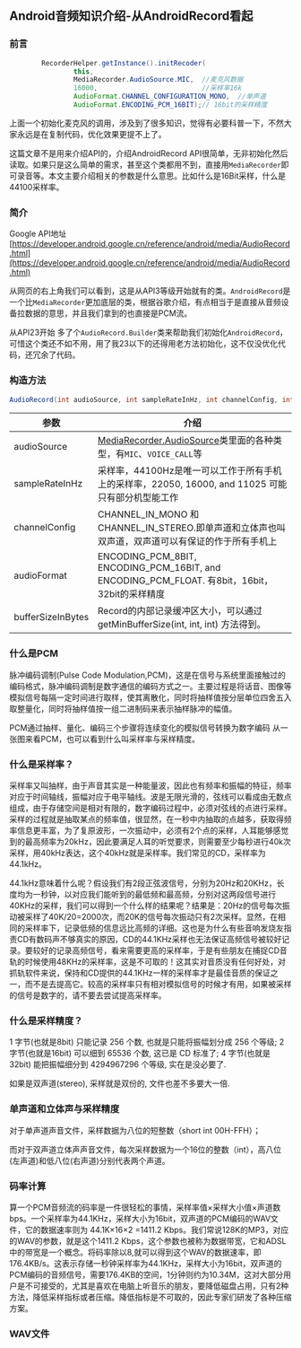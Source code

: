 Android音频知识介绍-从AndroidRecord看起
---



### 前言
``` java
        RecorderHelper.getInstance().initRecoder(
                this,
                MediaRecorder.AudioSource.MIC,  //麦克风数据
                16000,                          //采样率16k
                AudioFormat.CHANNEL_CONFIGURATION_MONO,  //单声道
                AudioFormat.ENCODING_PCM_16BIT);// 16bit的采样精度
```
上面一个初始化麦克风的调用，涉及到了很多知识，觉得有必要科普一下，不然大家永远是在复制代码，优化效果更提不上了。

这篇文章不是用来介绍API的，介绍AndroidRecord API很简单，无非初始化然后读取。如果只是这么简单的需求，甚至这个类都用不到，直接用`MediaRecorder`即可录音等。本文主要介绍相关的参数是什么意思。比如什么是16Bit采样，什么是44100采样率。

### 简介
Google API地址
[https://developer.android.google.cn/reference/android/media/AudioRecord.html](https://developer.android.google.cn/reference/android/media/AudioRecord.html)

从网页的右上角我们可以看到，这是从API3等级开始就有的类。`AndroidRecord`是一个比`MediaRecorder`更加底层的类，根据谷歌介绍，有点相当于是直接从音频设备拉数据的意思，并且我们拿到的也直接是PCM流。

从API23开始 多了个`AudioRecord.Builder`类来帮助我们初始化`AndroidRecord`，可惜这个类还不如不用，用了我23以下的还得用老方法初始化，这不仅没优化代码，还冗余了代码。

### 构造方法
``` java
AudioRecord(int audioSource, int sampleRateInHz, int channelConfig, int audioFormat, int bufferSizeInBytes)
```

参数 | 介绍
--- | ---
audioSource | [MediaRecorder.AudioSource](https://developer.android.google.cn/reference/android/media/MediaRecorder.AudioSource.html#CAMCORDER)类里面的各种类型，有`MIC`、`VOICE_CALL`等 
sampleRateInHz | 采样率，44100Hz是唯一可以工作于所有手机上的采样率，22050, 16000, and 11025 可能只有部分机型能工作
channelConfig |  CHANNEL_IN_MONO 和 CHANNEL_IN_STEREO.即单声道和立体声也叫双声道，双声道可以有保证的作于所有手机上
audioFormat | ENCODING_PCM_8BIT, ENCODING_PCM_16BIT, and ENCODING_PCM_FLOAT. 有8bit，16bit，32bit的采样精度
bufferSizeInBytes | Record的内部记录缓冲区大小，可以通过getMinBufferSize(int, int, int) 方法得到。

### 什么是PCM
脉冲编码调制(Pulse Code Modulation,PCM)，这是在信号与系统里面接触过的编码格式，脉冲编码调制是数字通信的编码方式之一。主要过程是将话音、图像等模拟信号每隔一定时间进行取样，使其离散化，同时将抽样值按分层单位四舍五入取整量化，同时将抽样值按一组二进制码来表示抽样脉冲的幅值。

PCM通过抽样、量化、编码三个步骤将连续变化的模拟信号转换为数字编码
从一张图来看PCM，也可以看到什么叫采样率与采样精度。

### 什么是采样率？
 采样率又叫抽样，由于声音其实是一种能量波，因此也有频率和振幅的特征，频率对应于时间轴线，振幅对应于电平轴线。波是无限光滑的，弦线可以看成由无数点组成，由于存储空间是相对有限的，数字编码过程中，必须对弦线的点进行采样。采样的过程就是抽取某点的频率值，很显然，在一秒中内抽取的点越多，获取得频率信息更丰富，为了复原波形，一次振动中，必须有2个点的采样，人耳能够感觉到的最高频率为20kHz，因此要满足人耳的听觉要求，则需要至少每秒进行40k次采样，用40kHz表达，这个40kHz就是采样率。我们常见的CD，采样率为44.1kHz。
 
 44.1kHz意味着什么呢？假设我们有2段正弦波信号，分别为20Hz和20KHz，长度均为一秒钟，以对应我们能听到的最低频和最高频，分别对这两段信号进行 40KHz的采样，我们可以得到一个什么样的结果呢？结果是：20Hz的信号每次振动被采样了40K/20=2000次，而20K的信号每次振动只有2次采样。显然，在相同的采样率下，记录低频的信息远比高频的详细。这也是为什么有些音响发烧友指责CD有数码声不够真实的原因，CD的44.1KHz采样也无法保证高频信号被较好记录。要较好的记录高频信号，看来需要更高的采样率，于是有些朋友在捕捉CD音轨的时候使用48KHz的采样率，这是不可取的！这其实对音质没有任何好处，对抓轨软件来说，保持和CD提供的44.1KHz一样的采样率才是最佳音质的保证之一，而不是去提高它。较高的采样率只有相对模拟信号的时候才有用，如果被采样的信号是数字的，请不要去尝试提高采样率。
 
### 什么是采样精度？

1 字节(也就是8bit) 只能记录 256 个数, 也就是只能将振幅划分成 256 个等级;
2 字节(也就是16bit) 可以细到 65536 个数, 这已是 CD 标准了;
4 字节(也就是32bit) 能把振幅细分到 4294967296 个等级, 实在是没必要了.

如果是双声道(stereo), 采样就是双份的, 文件也差不多要大一倍.







### 单声道和立体声与采样精度
对于单声道声音文件，采样数据为八位的短整数（short int 00H-FFH）；

而对于双声道立体声声音文件，每次采样数据为一个16位的整数（int），高八位(左声道)和低八位(右声道)分别代表两个声道。

### 码率计算

算一个PCM音频流的码率是一件很轻松的事情，采样率值×采样大小值×声道数bps。一个采样率为44.1KHz，采样大小为16bit，双声道的PCM编码的WAV文件，它的数据速率则为 44.1K×16×2 =1411.2 Kbps。我们常说128K的MP3，对应的WAV的参数，就是这个1411.2 Kbps，这个参数也被称为数据带宽，它和ADSL中的带宽是一个概念。将码率除以8,就可以得到这个WAV的数据速率，即176.4KB/s。这表示存储一秒钟采样率为44.1KHz，采样大小为16bit，双声道的PCM编码的音频信号，需要176.4KB的空间，1分钟则约为10.34M，这对大部分用户是不可接受的，尤其是喜欢在电脑上听音乐的朋友，要降低磁盘占用，只有2种方法，降低采样指标或者压缩。降低指标是不可取的，因此专家们研发了各种压缩方案。

### WAV文件



